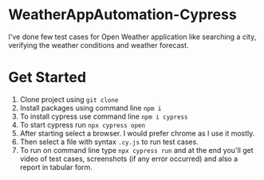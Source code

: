 # WeatherAppAutomation-Cypress
I've done few test cases for Open Weather application like searching a city, verifying the weather conditions and weather forecast.

# Get Started
1. Clone project using ```git clone```
2. Install packages using command line ```npm i```
3. To install cypress use command line ```npm i cypress```
4. To start cypress run ```npx cypress open```
5. After starting select a browser. I would prefer chrome as I use it mostly.
6. Then select a file with syntax ```.cy.js``` to run test cases.
7. To run on command line type ```npx cypress run``` and at the end you'll get video of test cases, screenshots (if any error occurred) and also a report in tabular form.